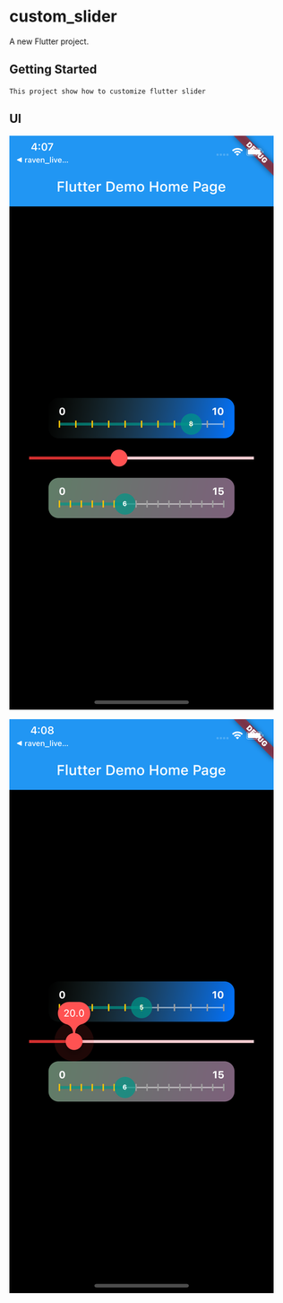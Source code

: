 # custom_slider

A new Flutter project.

## Getting Started

    This project show how to customize flutter slider

## UI
![](images/1.png)


![](images/2.png)